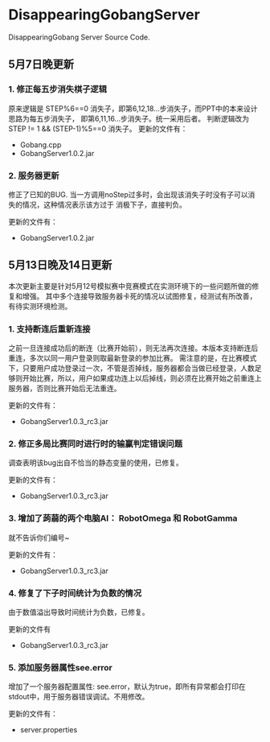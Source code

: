 # DisappearingGobangServer

DisappearingGobang Server Source Code.


## 5月7日晚更新

### 1. 修正每五步消失棋子逻辑

原来逻辑是 STEP%6==0 消失子，即第6,12,18...步消失子，而PPT中的本来设计思路为每五步消失子，
即第6,11,16...步消失子。统一采用后者。
判断逻辑改为 STEP != 1 && (STEP-1)%5==0 消失子。
更新的文件有：

* Gobang.cpp
* GobangServer1.0.2.jar

### 2. 服务器更新

修正了已知的BUG. 当一方调用noStep过多时，会出现该消失子时没有子可以消失的情况，这种情况表示该方过于
消极下子，直接判负。

更新的文件有：
* GobangServer1.0.2.jar

## 5月13日晚及14日更新

本次更新主要是针对5月12号模拟赛中竞赛模式在实测环境下的一些问题所做的修复和增强。
其中多个连接导致服务器卡死的情况以试图修复，经测试有所改善，有待实测环境检测。

### 1. 支持断连后重新连接

之前一旦连接成功后的断连（比赛开始前），则无法再次连接。本版本支持断连后重连，多次以同一用户登录则取最新登录的参加比赛。
需注意的是，在比赛模式下，只要用户成功登录过一次，不管是否掉线，服务器都会当做已经登录，人数足够则开始比赛，所以，用户如果成功连上以后掉线，则必须在比赛开始之前重连上服务器，否则比赛开始后无法重连。

更新的文件有：
* GobangServer1.0.3_rc3.jar

### 2. 修正多局比赛同时进行时的输赢判定错误问题

调查表明该bug出自不恰当的静态变量的使用，已修复。

更新的文件有：
* GobangServer1.0.3_rc3.jar

### 3. 增加了蒟蒻的两个电脑AI： RobotOmega 和 RobotGamma

就不告诉你们编号~

更新的文件有：
* GobangServer1.0.3_rc3.jar

### 4. 修复了下子时间统计为负数的情况

由于数值溢出导致时间统计为负数，已修复。

更新的文件有
* GobangServer1.0.3_rc3.jar

### 5. 添加服务器属性see.error

增加了一个服务器配置属性: see.error，默认为true，即所有异常都会打印在stdout中，用于服务器错误调试。不用修改。

更新的文件有：
* server.properties
